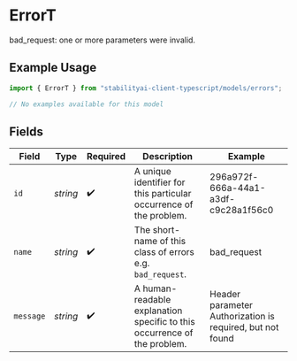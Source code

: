 # ErrorT

bad_request: one or more parameters were invalid.

## Example Usage

```typescript
import { ErrorT } from "stabilityai-client-typescript/models/errors";

// No examples available for this model
```

## Fields

| Field                                                                    | Type                                                                     | Required                                                                 | Description                                                              | Example                                                                  |
| ------------------------------------------------------------------------ | ------------------------------------------------------------------------ | ------------------------------------------------------------------------ | ------------------------------------------------------------------------ | ------------------------------------------------------------------------ |
| `id`                                                                     | *string*                                                                 | :heavy_check_mark:                                                       | A unique identifier for this particular occurrence of the problem.       | 296a972f-666a-44a1-a3df-c9c28a1f56c0                                     |
| `name`                                                                   | *string*                                                                 | :heavy_check_mark:                                                       | The short-name of this class of errors e.g. `bad_request`.               | bad_request                                                              |
| `message`                                                                | *string*                                                                 | :heavy_check_mark:                                                       | A human-readable explanation specific to this occurrence of the problem. | Header parameter Authorization is required, but not found                |